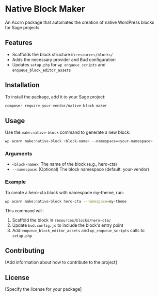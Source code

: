 # Native Block Maker

An Acorn package that automates the creation of native WordPress blocks for Sage projects.

## Features

- Scaffolds the block structure in `resources/blocks/`
- Adds the necessary provider and Bud configuration
- Updates `setup.php` for `wp_enqueue_scripts` and `enqueue_block_editor_assets`

## Installation

To install the package, add it to your Sage project:

```bash
composer require your-vendor/native-block-maker
```

## Usage

Use the `make:native-block` command to generate a new block:

```bash
wp acorn make:native-block <block-name> --namespace=<your-namespace>
```

### Arguments

- `<block-name>`: The name of the block (e.g., hero-cta)
- `--namespace`: (Optional) The block namespace (default: your-vendor)

### Example

To create a hero-cta block with namespace my-theme, run:

```bash
wp acorn make:native-block hero-cta --namespace=my-theme
```

This command will:

1. Scaffold the block in `resources/blocks/hero-cta/`
2. Update `bud.config.js` to include the block's entry point
3. Add `enqueue_block_editor_assets` and `wp_enqueue_scripts` calls to `setup.php`

## Contributing

[Add information about how to contribute to the project]

## License

[Specify the license for your package]
